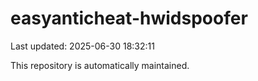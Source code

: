 # easyanticheat-hwidspoofer

Last updated: 2025-06-30 18:32:11

This repository is automatically maintained.
